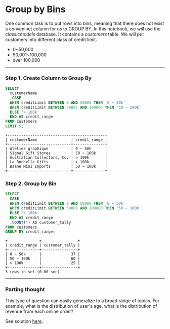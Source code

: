 # Group by Bins

One common task is to put rows into bins, meaning that there does not exist a conveninet column for us to GROUP BY. In this notebook, we will use the *classicmodels* database. It contains a *customers* table. We will put customers into different class of credit limit.

* 0~50,000
* 50,001~100,000
* over 100,000

___

### Step 1. Create Column to Group By

```sql
SELECT
  customerName
  ,CASE 
  WHEN creditLimit BETWEEN 0 AND 50000 THEN '0 ~ 50k'
  WHEN creditLimit BETWEEN 50001 AND 100000 THEN '50 ~ 100k'
  ELSE '> 100k'
  END AS credit_range
FROM customers
LIMIT 5;
```
```
+----------------------------+--------------+
| customerName               | credit_range |
+----------------------------+--------------+
| Atelier graphique          | 0 ~ 50k      |
| Signal Gift Stores         | 50 ~ 100k    |
| Australian Collectors, Co. | > 100k       |
| La Rochelle Gifts          | > 100k       |
| Baane Mini Imports         | 50 ~ 100k    |
+----------------------------+--------------+
```

### Step 2. Group by Bin
```sql
SELECT
  CASE 
  WHEN creditLimit BETWEEN 0 AND 50000 THEN '0 ~ 50k'
  WHEN creditLimit BETWEEN 50001 AND 100000 THEN '50 ~ 100k'
  ELSE '> 100k'
  END AS credit_range
  ,COUNT(*) AS customer_tally
FROM customers
GROUP BY credit_range;
```
```
+--------------+----------------+
| credit_range | customer_tally |
+--------------+----------------+
| 0 ~ 50k      |             37 |
| 50 ~ 100k    |             60 |
| > 100k       |             25 |
+--------------+----------------+
3 rows in set (0.00 sec)
```

---
### Parting thought
This type of question can easily generalize to a broad range of topics. For example, what is the distribution of user's age, what is the distribution of revenue from each online order?

See solution [here](solution.sql).